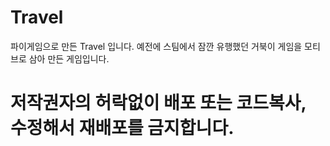 # Travel

파이게임으로 만든 Travel 입니다.
예전에 스팀에서 잠깐 유행했던 거북이 게임을 모티브로 삼아 만든 게임입니다.

# 저작권자의 허락없이 배포 또는 코드복사, 수정해서 재배포를 금지합니다.

